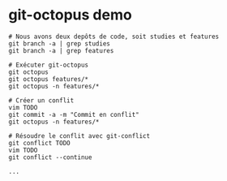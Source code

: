 # git-octopus demo

    # Nous avons deux depôts de code, soit studies et features
    git branch -a | grep studies
    git branch -a | grep features

    # Exécuter git-octopus
    git octopus
    git octopus features/*
    git octopus -n features/*

    # Créer un conflit
    vim TODO
    git commit -a -m "Commit en conflit"
    git octopus -n features/*

    # Résoudre le conflit avec git-conflict
    git conflict TODO
    vim TODO
    git conflict --continue

    ...

